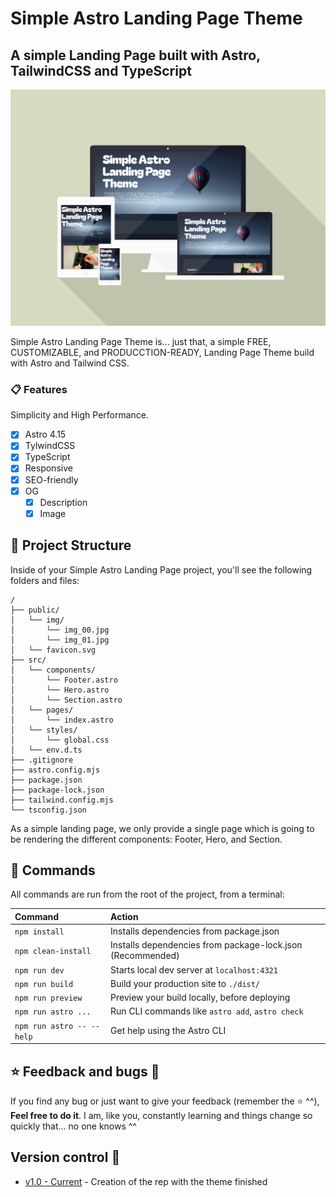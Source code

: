 # Simple Astro Landing Page Theme

## A simple Landing Page built with Astro, TailwindCSS and TypeScript

![SimpleAstroLandingPage](public/img/mockup.png)

Simple Astro Landing Page Theme is... just that, a simple FREE, CUSTOMIZABLE, and PRODUCCTION-READY, Landing Page Theme build with Astro and Tailwind CSS.

### 📋 Features

Simplicity and High Performance.

- [x] Astro 4.15
- [x] TylwindCSS
- [x] TypeScript
- [x] Responsive
- [x] SEO-friendly
- [x] OG
  - [x] Description
  - [x] Image

## 🚀 Project Structure

Inside of your Simple Astro Landing Page project, you'll see the following folders and files:

```text
/
├── public/
│   └── img/
│       └── img_00.jpg
│       └── img_01.jpg
│   └── favicon.svg
├── src/
│   └── components/
│       └── Footer.astro
│       └── Hero.astro
│       └── Section.astro
│   └── pages/
│       └── index.astro
│   └── styles/
│       └── global.css
│   └── env.d.ts
├── .gitignore
├── astro.config.mjs
├── package.json
├── package-lock.json
├── tailwind.config.mjs
└── tsconfig.json
```

As a simple landing page, we only provide a single page which is going to be rendering the different components: Footer, Hero, and Section.

## 🧞 Commands

All commands are run from the root of the project, from a terminal:

| Command                   | Action                                                     |
| :------------------------ | :--------------------------------------------------------- |
| `npm install`             | Installs dependencies from package.json                    |
| `npm clean-install`       | Installs dependencies from package-lock.json (Recommended) |
| `npm run dev`             | Starts local dev server at `localhost:4321`                |
| `npm run build`           | Build your production site to `./dist/`                    |
| `npm run preview`         | Preview your build locally, before deploying               |
| `npm run astro ...`       | Run CLI commands like `astro add`, `astro check`           |
| `npm run astro -- --help` | Get help using the Astro CLI                               |

## ⭐ Feedback and bugs 🐞

If you find any bug or just want to give your feedback (remember the ⭐ ^^), **Feel free to do it**. I am, like you, constantly learning and things change so quickly that... no one knows ^^

## Version control 📝

- [v1.0 - Current](https://github.com/Inushin/simpleAstroLandingPageTheme/tree/v1.0) - Creation of the rep with the theme finished
